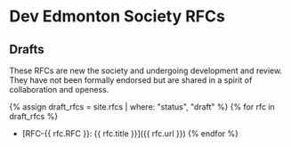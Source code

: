 # Dev Edmonton Society RFCs

## Drafts

These RFCs are new the society and undergoing development and review. They have not been formally endorsed but are shared in a spirit of collaboration and openess.

{% assign draft_rfcs = site.rfcs | where: "status", "draft" %}
{% for rfc in draft_rfcs %}
 * [RFC-{{ rfc.RFC }}: {{ rfc.title }}]({{ rfc.url }})
{% endfor %}